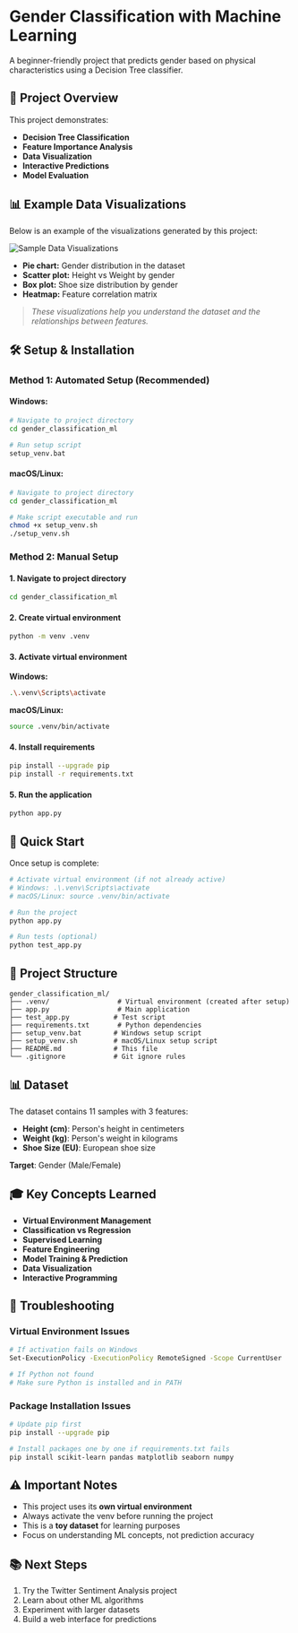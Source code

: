 # Gender Classification with Machine Learning

A beginner-friendly project that predicts gender based on physical characteristics using a Decision Tree classifier.

## 🎯 Project Overview

This project demonstrates:
- **Decision Tree Classification**
- **Feature Importance Analysis** 
- **Data Visualization**
- **Interactive Predictions**
- **Model Evaluation**

## 📊 Example Data Visualizations

Below is an example of the visualizations generated by this project:

![Sample Data Visualizations](image.png)

- **Pie chart:** Gender distribution in the dataset
- **Scatter plot:** Height vs Weight by gender
- **Box plot:** Shoe size distribution by gender
- **Heatmap:** Feature correlation matrix

> *These visualizations help you understand the dataset and the relationships between features.*

## 🛠️ Setup & Installation

### Method 1: Automated Setup (Recommended)

#### Windows:
```bash
# Navigate to project directory
cd gender_classification_ml

# Run setup script
setup_venv.bat
```

#### macOS/Linux:
```bash
# Navigate to project directory
cd gender_classification_ml

# Make script executable and run
chmod +x setup_venv.sh
./setup_venv.sh
```

### Method 2: Manual Setup

#### 1. Navigate to project directory
```bash
cd gender_classification_ml
```

#### 2. Create virtual environment
```bash
python -m venv .venv
```

#### 3. Activate virtual environment

**Windows:**
```bash
.\.venv\Scripts\activate
```

**macOS/Linux:**
```bash
source .venv/bin/activate
```

#### 4. Install requirements
```bash
pip install --upgrade pip
pip install -r requirements.txt
```

#### 5. Run the application
```bash
python app.py
```

## 🚀 Quick Start

Once setup is complete:

```bash
# Activate virtual environment (if not already active)
# Windows: .\.venv\Scripts\activate
# macOS/Linux: source .venv/bin/activate

# Run the project
python app.py

# Run tests (optional)
python test_app.py
```

## 📁 Project Structure

```
gender_classification_ml/
├── .venv/                 # Virtual environment (created after setup)
├── app.py                 # Main application
├── test_app.py           # Test script
├── requirements.txt       # Python dependencies
├── setup_venv.bat        # Windows setup script
├── setup_venv.sh         # macOS/Linux setup script
├── README.md             # This file
└── .gitignore            # Git ignore rules
```

## 📊 Dataset

The dataset contains 11 samples with 3 features:
- **Height (cm)**: Person's height in centimeters
- **Weight (kg)**: Person's weight in kilograms  
- **Shoe Size (EU)**: European shoe size

**Target**: Gender (Male/Female)

## 🎓 Key Concepts Learned

- **Virtual Environment Management**
- **Classification vs Regression**
- **Supervised Learning**
- **Feature Engineering**
- **Model Training & Prediction**
- **Data Visualization**
- **Interactive Programming**

## 🔧 Troubleshooting

### Virtual Environment Issues
```bash
# If activation fails on Windows
Set-ExecutionPolicy -ExecutionPolicy RemoteSigned -Scope CurrentUser

# If Python not found
# Make sure Python is installed and in PATH
```

### Package Installation Issues
```bash
# Update pip first
pip install --upgrade pip

# Install packages one by one if requirements.txt fails
pip install scikit-learn pandas matplotlib seaborn numpy
```

## ⚠️ Important Notes

- This project uses its **own virtual environment**
- Always activate the venv before running the project
- This is a **toy dataset** for learning purposes
- Focus on understanding ML concepts, not prediction accuracy

## 📚 Next Steps

1. Try the Twitter Sentiment Analysis project
2. Learn about other ML algorithms
3. Experiment with larger datasets
4. Build a web interface for predictions
